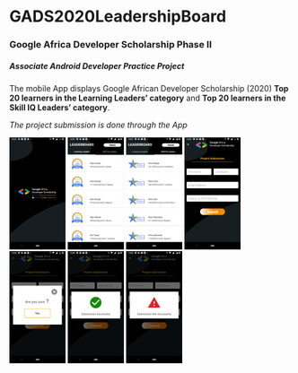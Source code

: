 # GADS2020LeadershipBoard
### Google Africa Developer Scholarship Phase II

##### Associate Android Developer Practice Project

The mobile App displays Google African Developer Scholarship (2020) **Top 20 learners in the Learning Leaders’ category** and **Top 20 learners in the Skill IQ Leaders’ category**.

*The project submission is done through the App*

![splashscreen](/screenshots/1_SplashScreen.png) 
![learningleader](/screenshots/2_LearningLeaders.png)
![skillleader](/screenshots/3_SkillLeaders.png)
![submissionform](/screenshots/4_ProjectSubmission.png)
![confirmationdialog](/screenshots/5_ConfirmationDialog.png)
![successdialog](/screenshots/6_SuccessDialog.png)
![unsuccessdialog](/screenshots/7_UnsuccessDialog.png)
